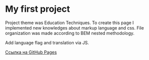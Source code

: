 # My first project

Project theme was Education Techniques. To create this page I implemented new knowledges about markup language and css. File organization was made according to BEM nested methodology.

Add language flag and translation via JS.

[Сcылка на GitHub Pages](https://iluxmas.github.io/how-to-learn/index.html)
